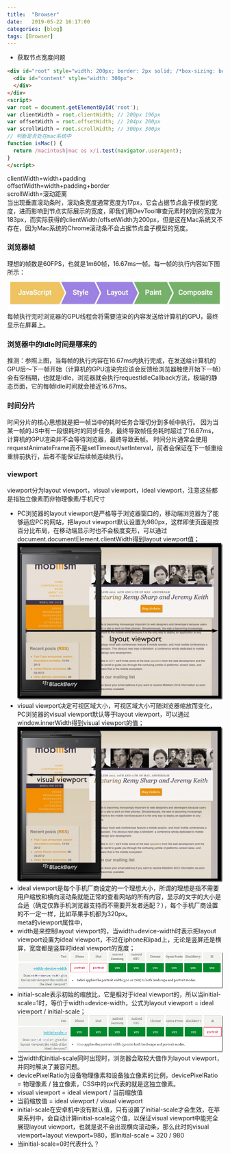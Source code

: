 ```yaml
---
title:  "Browser"
date:   2019-05-22 16:17:00
categories: [blog]
tags: [Browser]
---
```


- 获取节点宽度问题  
```html
<div id="root" style="width: 200px; border: 2px solid; /*box-sizing: border-box*/">
  <div id="content" style="width: 300px">
  </div>
</div>
<script>
var root = document.getElementById('root');
var clientWidth = root.clientWidth; // 200px 196px
var offsetWidth = root.offsetWidth; // 204px 200px
var scrollWidth = root.scrollWidth; // 300px 300px
// 判断是否处在mac系统中
function isMac() {
  return /macintosh|mac os x/i.test(navigator.userAgent);
}
</script>
```
clientWidth=width+padding  
offsetWidth=width+padding+border  
scrollWidth=滚动距离  
当出现垂直滚动条时，滚动条宽度通常宽度为17px，它会占据节点盒子模型的宽度，进而影响到节点实际展示的宽度，即我们用DevTool审查元素时的到的宽度为183px，而实际获得的clientWidth/offsetWidth为200px，但是这在Mac系统又不存在，因为Mac系统的Chrome滚动条不会占据节点盒子模型的宽度。

### 浏览器帧
理想的帧数是60FPS，也就是1m60帧，16.67ms一帧。每一帧的执行内容如下图所示：
![](/images/2019-05-22-browser/5.png) 
每帧执行完时浏览器的GPU线程会将需要渲染的内容发送给计算机的GPU，最终显示在屏幕上。

### 浏览器中的Idle时间是哪来的
推测：参照上图，当每帧的执行内容在16.67ms内执行完成，在发送给计算机的GPU后～下一帧开始（计算机的GPU渲染完应该会反馈给浏览器触使开始下一帧）会有空档期，也就是Idle，浏览器就会执行requestIdleCallback方法，极端的静态页面，它的每帧Idle时间就会接近16.67ms。

### 时间分片
时间分片的核心思想就是把一帧当中的耗时任务合理切分到多帧中执行。
因为当某一帧的JS中有一段很耗时的同步任务，最终导致帧任务耗时超过了16.67ms，计算机的GPU渲染并不会等待浏览器，最终导致丢帧。
时间分片通常会使用requestAnimateFrame而不是setTimeout/setInterval，前者会保证在下一帧重绘重排前执行，后者不能保证后续帧连续执行。

### viewport
viewport分为layout viewport，visual viewport，ideal viewport，注意这些都是指独立像素而非物理像素/手机尺寸   
- PC浏览器的layout viewport是严格等于浏览器窗口的，移动端浏览器为了能够适应PC的网站，把layout viewport默认设置为980px，这样即使页面是按百分比布局，在移动端显示时也不会极度变形，可以通过document.documentElement.clientWidth得到layout viewport值；
![](/images/2019-05-22-browser/1.png) 
- visual viewport决定可视区域大小，可视区域大小可随浏览器缩放而变化，PC浏览器的visual viewport默认等于layout viewport，可以通过window.innerWidth得到visual viewport的值； 
![](/images/2019-05-22-browser/2.png)  
- ideal viewport是每个手机厂商设定的一个理想大小，所谓的理想是指不需要用户缩放和横向滚动条就能正常的查看网站的所有内容，显示的文字的大小是合适（确定仅靠手机浏览器支持而不需要开发者适配？），每个手机厂商设置的不一定一样，比如苹果手机都为320px。  
meta的viewport属性中，
- width是来控制layout viewport的，当width=device-width时表示把layout viewport设置为ideal viewport，不过在iphone和ipad上，无论是竖屏还是横屏，宽度都是竖屏时ideal viewport的宽度；
![](/images/2019-05-22-browser/3.png)  
- initial-scale表示初始的缩放比，它是相对于ideal viewport的，所以当initial-scale=1时，等价于width=device-width，公式为layout viewport = ideal viewport / initial-scale；
![](/images/2019-05-22-browser/4.png)  
- 当width和initial-scale同时出现时，浏览器会取较大值作为layout viewport，并同时解决了兼容问题。
- devicePixelRatio为设备物理像素和设备独立像素的比例，devicePixelRatio = 物理像素 / 独立像素，CSS中的px代表的就是这独立像素。
- visual viewport = ideal viewport / 当前缩放值
- 当前缩放值 = ideal viewport / visual viewport
- initial-scale在安卓机中没有默认值，只有设置了initial-scale才会生效，在苹果系列中，会自动计算initial-scale这个值，以保证visual viewport中能完全展现layout viewport，也就是说不会出现横向滚动条，那么此时的visual viewport=layout viewport=980，即initial-scale = 320 / 980
- 当initial-scale=0时代表什么？

